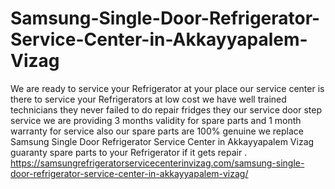 # Samsung-Single-Door-Refrigerator-Service-Center-in-Akkayyapalem-Vizag
We  are ready to service your Refrigerator at your place our service center  is there to service your Refrigerators at low cost we have well trained technicians they never failed to do repair fridges they our service door step  service we are providing 3 months validity for spare parts and 1 month warranty for service also our spare parts are 100% genuine we replace Samsung Single Door Refrigerator Service Center in Akkayyapalem Vizag guaranty spare parts to your Refrigerator if it gets repair . https://samsungrefrigeratorservicecenterinvizag.com/samsung-single-door-refrigerator-service-center-in-akkayyapalem-vizag/

